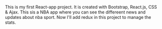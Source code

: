 This is my first React-app project. It is created with Bootstrap, React.js, CSS & Ajax. This sis a NBA app where you can see the differeent news and updates about nba sport. Now I'll add redux in this project to manage the stats.
